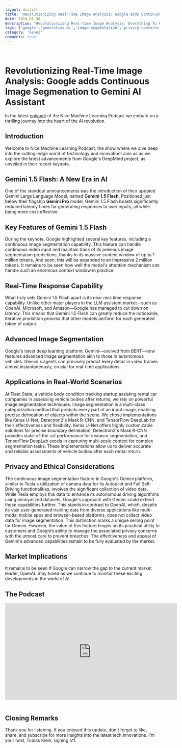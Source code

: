 ```yaml
---
layout: distill
title: 'Revolutionizing Real-Time Image Analysis: Google adds Continuous Image Segmenation to Gemini AI Assistant'
date: 2024-05-30
description: "Revolutionizing Real-Time Image Analysis: Everything To Know about Google's Gemini 1.5 Flash!"
tags: ['google','generative-ai','image-segmentation','privacy-concerns', 'massive-context-window']
category: 'GenAI'
comments: true
---
```


<br>

# Revolutionizing Real-Time Image Analysis: Google adds Continuous Image Segmenation to Gemini AI Assistant

In the latest [episode](#the-podcast) of the Nice Machine Learning Podcast we embark on a thrilling journey into the heart of the AI revolution.

## Introduction

Welcome to Nice Machine Learning Podcast, the show where we dive deep into the cutting-edge world of technology and innovation! Join us as we explore the latest advancements from Google's DeepMind project, as unveiled in their recent keynote.

## Gemini 1.5 Flash: A New Era in AI

One of the standout announcements was the introduction of their updated Gemini Large Language Model, named **Gemini 1.5 Flash**. Positioned just below their flagship **Gemini Pro** model, Gemini 1.5 Flash boasts significantly reduced latency times for generating responses to user inputs, all while being more cost-effective.

## Key Features of Gemini 1.5 Flash

During the keynote, Google highlighted several key features, including a continuous image segmentation capability. This feature can handle continuous video input and maintain track of its previous image segmentation predictions, thanks to its massive context window of up to 1 million tokens. And soon, this will be expanded to an impressive 2 million tokens. It remains to be seen how well the model's attention mechanism can handle such an enormous context window in practice.

## Real-Time Response Capability

What truly sets Gemini 1.5 Flash apart is its near real-time response capability. Unlike other major players in the LLM assistant market—such as OpenAI, Microsoft, and Amazon—Google has managed to cut down on latency. This means that Gemini 1.5 Flash can greatly reduce the noticeable, iterative prediction process that other models perform for each generated token of output.

## Advanced Image Segmentation

Google's latest deep learning platform, Gemini—evolved from BERT—now features advanced image segmentation akin to those in autonomous vehicles. Gemini's agents can precisely predict every detail in video frames almost instantaneously, crucial for real-time applications.

## Applications in Real-World Scenarios

At Fleet State, a vehicle body condition tracking startup assisting rental car companies in assessing vehicle bodies after returns, we rely on powerful image segmentation techniques. Image segmentation is a multi-class categorization method that predicts every part of an input image, enabling precise delineation of objects within the scene. We chose implementations like Keras U-Net, Detectron2's Mask R-CNN, and TensorFlow DeepLab for their effectiveness and flexibility. Keras U-Net offers highly customizable solutions for precise boundary delineation, Detectron2's Mask R-CNN provides state-of-the-art performance for instance segmentation, and TensorFlow DeepLab excels in capturing multi-scale context for complex segmentation tasks. These implementations allow us to deliver accurate and reliable assessments of vehicle bodies after each rental return.

## Privacy and Ethical Considerations

The continuous image segmentation feature in Google's Gemini platform, similar to Tesla's utilization of camera data for its Autopilot and Full Self-Driving functionalities, involves the significant collection of video data. While Tesla employs this data to enhance its autonomous driving algorithms using anonymized datasets, Google's approach with Gemini could extend these capabilities further. This stands in contrast to OpenAI, which, despite its vast user-generated training data from diverse applications like multi-modal mobile apps and browser-based platforms, does not collect video data for image segmentation. This distinction marks a unique selling point for Gemini. However, the value of this feature hinges on its practical utility to customers and Google’s ability to manage the associated privacy concerns with the utmost care to prevent breaches. The effectiveness and appeal of Gemini’s advanced capabilities remain to be fully evaluated by the market.

## Market Implications

It remains to be seen if Google can narrow the gap to the current market leader, OpenAI. Stay tuned as we continue to monitor these exciting developments in the world of AI.

## The Podcast

<iframe width="560" height="315" src="https://www.youtube.com/embed/u1rU_fDe-pc?si=5Stpaq-iMGKMopTx" title="YouTube video player" frameborder="0" allow="accelerometer; autoplay; clipboard-write; encrypted-media; gyroscope; picture-in-picture; web-share" referrerpolicy="strict-origin-when-cross-origin" allowfullscreen></iframe>

<br>
<br>

## Closing Remarks

Thank you for listening. If you enjoyed this update, don't forget to like, share, and subscribe for more insights into the latest tech innovations. I'm your host, Tobias Klein, signing off.



